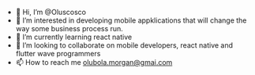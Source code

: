 - 👋 Hi, I’m @Oluscosco
- 👀 I’m interested in developing mobile appklications that will change the way some business process run.
- 🌱 I’m currently learning react native
- 💞️ I’m looking to collaborate on mobile developers, react native and flutter wave programmers
- 📫 How to reach me olubola.morgan@gmai.com

<!---
Oluscosco/Oluscosco is a ✨ special ✨ repository because its `README.md` (this file) appears on your GitHub profile.
You can click the Preview link to take a look at your changes.
--->
